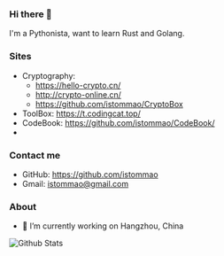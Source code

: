 ### Hi there 👋

I'm a Pythonista, want to learn Rust and Golang.

### Sites


- Cryptography:
  -  <https://hello-crypto.cn/>
  -  <http://crypto-online.cn/>
  -  https://github.com/istommao/CryptoBox
- ToolBox: <https://t.codingcat.top/>
- CodeBook: <https://github.com/istommao/CodeBook/>
- 
### Contact me

- GitHub: <https://github.com/istommao>
- Gmail: <istommao@gmail.com>

### About

- 🔭 I’m currently working on Hangzhou, China


![Github Stats](https://github-readme-stats.vercel.app/api?username=istommao&show_icons=true&theme=dark)

<!--
**istommao/istommao** is a ✨ _special_ ✨ repository because its `README.md` (this file) appears on your GitHub profile.

Here are some ideas to get you started:

- 🔭 I’m currently working on HangZhou
- 🌱 I’m currently learning ...
- 👯 I’m looking to collaborate on ...
- 🤔 I’m looking for help with ...
- 💬 Ask me about ...
- 📫 How to reach me: ...
- 😄 Pronouns: ...
- ⚡ Fun fact: ...
-->
